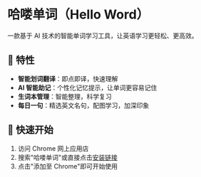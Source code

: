 # 哈喽单词（Hello Word）

一款基于 AI 技术的智能单词学习工具，让英语学习更轻松、更高效。

## 🌟 特性

- **智能划词翻译**：即点即译，快速理解
- **AI 智能助记**：个性化记忆提示，让单词更容易记住
- **生词本管理**：智能整理，科学复习
- **每日一句**：精选英文名句，配图学习，加深印象

## 🚀 快速开始

1. 访问 Chrome 网上应用店
2. 搜索"哈喽单词"或直接点击[安装链接](#)
3. 点击"添加至 Chrome"即可开始使用

